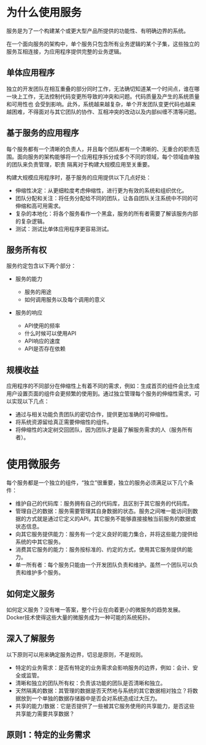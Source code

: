 # 为什么使用服务

服务是为了一个构建某个或更大型产品所提供的功能性、有明确边界的系统。  

在一个面向服务的架构中，单个服务只包含所有业务逻辑的某个子集，这些独立的服务互相连接，为应用程序提供完整的业务逻辑。  

## 单体应用程序

独立的开发团队在相互重叠的部分同时工作，无法确切知道某一个时间点，谁在哪一块上工作，无法控制代码变更所导致的冲突和问题。代码质量及产生的系统质量和可用性也
会受到影响。此外，系统越来越复杂，单个开发团队变更代码也越来越困难，不得面对与其它团队的协作、互相冲突的改动以及内部纠缠不清等问题。  

## 基于服务的应用程序

每个服务都有一个清晰的负责人，并且每个团队都有一个清晰的、无重合的职责范围。面向服务的架构能够将一个应用程序拆分成多个不同的领域，每个领域由单独的团队来负责管理，职责
隔离对于构建大规模应用至关重要。  

构建大规模应用程序时，基于服务的应用提供以下几点好处：  

* 伸缩性决定：从更细粒度考虑伸缩性，进行更为有效的系统和组织优化。
* 团队分配和关注：将任务分配给不同的团队，让各自团队关注系统中不同的可伸缩和高可用需求。
* 复杂的本地化：将各个服务看作一个黑盒，服务的所有者需要了解该服务内部的复杂逻辑。
* 测试：测试比单体应用程序更容易测试。

## 服务所有权

服务约定包含以下两个部分：  

* 服务的能力  
	* 服务的用途
	* 如何调用服务以及每个调用的意义

* 服务的响应
	* API使用的频率
	* 什么时候可以使用API
	* API响应的速度
	* API是否存在依赖


## 规模收益

应用程序的不同部分在伸缩性上有着不同的需求，例如：生成首页的组件会比生成用户设置页面的组件会更频繁的使用到。通过独立管理每个服务的伸缩性需求，可以实现以下几点：

* 通过与相关功能负责团队的密切合作，提供更加准确的可伸缩性。
* 将系统资源留给真正需要伸缩性的组件。
* 将伸缩性的决定树交回团队，因为团队才是最了解服务需求的人（服务所有者）。

# 使用微服务

每个服务都是一个独立的组件，“独立”很重要，独立的服务必须满足以下几个条件：

* 维护自己的代码库：服务拥有自己的代码库，且区别于其它服务的代码库。
* 管理自己的数据：服务需要管理其自身数据的状态。服务之间唯一能访问到数据的方式就是通过它定义的API，其它服务不能够直接接触当前服务的数据或状态信息。
* 向其它服务提供能力：服务有一个定义良好的能力集合，并将这些能力提供给系统的中其它服务。
* 消费其它服务的能力：服务按标准的、约定的方式，使用其它服务提供的能力。
* 单一所有者：每个服务只能由一个开发团队负责和维护。虽然一个团队可以负责和维护多个服务。

## 如何定义服务

如何定义服务？没有唯一答案，整个行业在向着更小的微服务的趋势发展。Docker技术使得这些大量的微服务成为一种可能的系统拓扑。

## 深入了解服务

以下原则可以用来确定服务边界，切忌是原则，不是规则。

* 特定的业务需求：是否有特定的业务需求会影响服务的边界，例如：会计、安全或监管。
* 清晰和独立的团队所有权：负责该功能的团队是否清晰和独立。
* 天然隔离的数据：其管理的数据是否天然地与系统的其它数据相对独立？将数据放到一个单独的数据存储器中是否会对系统造成过大压力。
* 共享的能力/数据：它是否提供了一些被其它服务使用的共享能力，是否这些共享能力需要共享数据？

## 原则1：特定的业务需求
